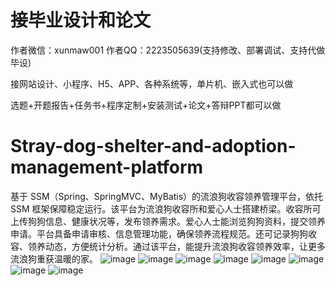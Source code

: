 # 接毕业设计和论文
作者微信：xunmaw001  作者QQ：2223505639(支持修改、部署调试、支持代做毕设)

接网站设计、小程序、H5、APP、各种系统等，单片机、嵌入式也可以做

选题+开题报告+任务书+程序定制+安装测试+论文+答辩PPT都可以做
# Stray-dog-shelter-and-adoption-management-platform
基于 SSM（Spring、SpringMVC、MyBatis）的流浪狗收容领养管理平台，依托 SSM 框架保障稳定运行。该平台为流浪狗收容所和爱心人士搭建桥梁。收容所可上传狗狗信息、健康状况等，发布领养需求。爱心人士能浏览狗狗资料，提交领养申请。平台具备申请审核、信息管理功能，确保领养流程规范。还可记录狗狗收容、领养动态，方便统计分析。通过该平台，能提升流浪狗收容领养效率，让更多流浪狗重获温暖的家。 
![image](https://github.com/user-attachments/assets/1590785f-4469-4284-b543-aa27098e96fb)
![image](https://github.com/user-attachments/assets/11b7edf0-695e-4426-a4ad-2006a453c6b0)
![image](https://github.com/user-attachments/assets/02ca7a4d-555e-413c-85fc-82f99818571a)
![image](https://github.com/user-attachments/assets/b3c73d43-6607-4e22-974b-53684f11b7f5)
![image](https://github.com/user-attachments/assets/fee8a51b-9e22-48c6-8223-1eab51a8f834)
![image](https://github.com/user-attachments/assets/41266aad-906f-4889-955d-35525bc3df4d)
![image](https://github.com/user-attachments/assets/b55f9439-203e-4bab-af6d-f2f4fb0cdb37)
![image](https://github.com/user-attachments/assets/f4449531-d2e4-422a-84d3-651f996b0389)
